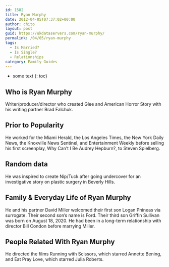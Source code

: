 ```yaml
---
id: 1582
title: Ryan Murphy
date: 2012-04-05T07:37:02+00:00
author: chito
layout: post
guid: https://ukdataservers.com/ryan-murphy/
permalink: /04/05/ryan-murphy
tags:
  - Is Married?
  - Is Single?
  - Relationships
category: Family Guides
---
```


* some text
{: toc}
          
          
## Who is  Ryan Murphy
                  
                  
                  
Writer/producer/director who created Glee and American Horror Story with his writing partner Brad Falchuk.
                  
                
                
                
## Prior to Popularity 
                  
                  
                  
He worked for the Miami Herald, the Los Angeles Times, the New York Daily News, the Knoxville News Sentinel, and Entertainment Weekly before selling his first screenplay, Why Can&#8217;t I Be Audrey Hepburn?, to Steven Spielberg.
                  
                
                
                
## Random data 
                  
                  
                  
He was inspired to create Nip/Tuck after going undercover for an investigative story on plastic surgery in Beverly Hills.
                  
                
                
                
## Family & Everyday Life of Ryan Murphy
                  
                  
                  
He and his partner David Miller welcomed their first son Logan Phineas via surrogate. Their second son&#8217;s name is Ford. Their third son Griffin Sullivan was born on August 18, 2020. He had been in a long-term relationship with director Bill Condon before marrying Miller.
                  
                
                
                
## People Related With  Ryan Murphy
                  
                  
                  
He directed the films Running with Scissors, which starred Annette Bening, and Eat Pray Love, which starred Julia Roberts.
                  
                
              
            
          
          
          
    
    
  
